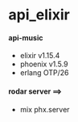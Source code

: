 # api_elixir

#### api-music
* elixir v1.15.4
* phoenix v1.5.9
* erlang OTP/26

#### rodar server ==>
* mix phx.server